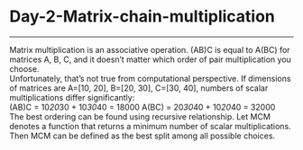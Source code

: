 # Day-2-Matrix-chain-multiplication
---

Matrix multiplication is an associative operation. (AB)C is equal to A(BC) for matrices A, B, C, and it doesn’t matter which order of pair multiplication you choose.
<br />
Unfortunately, that’s not true from computational perspective. If dimensions of matrices are A=[10, 20], B=[20, 30], C=[30, 40], numbers of scalar multiplications differ significantly:
<br />
(AB)C = 10*20*30 + 10*30*40 = 18000
A(BC) = 20*30*40 + 10*20*40 = 32000
<br />
The best ordering can be found using recursive relationship. Let MCM denotes a function that returns a minimum number of scalar multiplications. Then MCM can be defined as the best split among all possible choices.